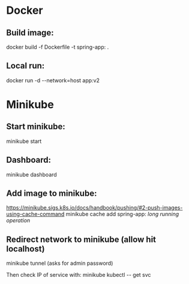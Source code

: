 # Docker

## Build image:
docker build -f Dockerfile -t spring-app:<version> .

## Local run:
docker run -d --network=host app:v2

# Minikube
## Start minikube:
minikube start

## Dashboard:
minikube dashboard

## Add image to minikube:
https://minikube.sigs.k8s.io/docs/handbook/pushing/#2-push-images-using-cache-command
minikube cache add spring-app:<version> *long running operation*

## Redirect network to minikube (allow hit localhost)
minikube tunnel
(asks for admin password)

Then check IP of service with:
minikube kubectl -- get svc
